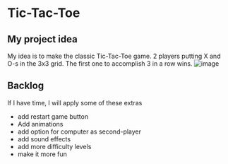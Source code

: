 # Tic-Tac-Toe

## My project idea
My idea is to make the classic Tic-Tac-Toe game. 2 players putting X and O-s in the 3x3 grid. The first one to accomplish 3 in a row wins.
![image](https://github.com/mpalkov/Project_1-Web_Game/assets/102831536/2d155015-b63d-491f-a3ac-5c60a08e54f1)


## Backlog
If I have time, I will apply some of these extras
- add restart game button
- Add animations
- add option for computer as second-player
- add sound effects
- add more difficulty levels
- make it more fun
